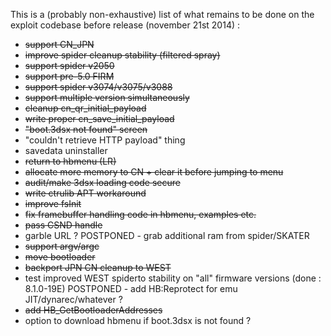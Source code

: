 This is a (probably non-exhaustive) list of what remains to be done on the exploit codebase before release (november 21st 2014) :

 - ~~support CN_JPN~~
 - ~~improve spider cleanup stability (filtered spray)~~
 - ~~support spider v2050~~
 - ~~support pre-5.0 FIRM~~
 - ~~support spider v3074/v3075/v3088~~
 - ~~support multiple version simultaneously~~
 - ~~cleanup cn_qr_initial_payload~~
 - ~~write proper cn_save_initial_payload~~
 - ~~"boot.3dsx not found" screen~~
 - "couldn't retrieve HTTP payload" thing
 - savedata uninstaller
 - ~~return to hbmenu (LR)~~
 - ~~allocate more memory to CN + clear it before jumping to menu~~
 - ~~audit/make 3dsx loading code secure~~
 - ~~write ctrulib APT workaround~~
 - ~~improve fsInit~~
 - ~~fix framebuffer handling code in hbmenu, examples etc.~~
 - ~~pass CSND handle~~
 - garble URL ?
 POSTPONED - grab additional ram from spider/SKATER
 - ~~support argv/argc~~
 - ~~move bootloader~~
 - ~~backport JPN CN cleanup to WEST~~ 
 - test improved WEST spiderto stability on "all" firmware versions (done : 8.1.0-19E)
 POSTPONED - add HB:Reprotect for emu JIT/dynarec/whatever ?
 - ~~add HB_GetBootloaderAddresses~~
 - option to download hbmenu if boot.3dsx is not found ?
